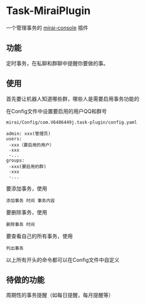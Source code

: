 # Task-MiraiPlugin
一个管理事务的 [mirai-console](https://github.com/mamoe/mirai-console) 插件

## 功能

定时事务，在私聊和群聊中提醒你要做的事。

## 使用

首先要让机器人知道哪些群，哪些人是需要启用事务功能的

在Config文件中设置要启用的用户QQ和群号

```
mirai/Config/com.V6486449j.task-plugin/config.yaml

admin: xxx(管理员)
users:
 -xxx（要启用的用户）
 -xxx
 -...
groups:
 -xxx(要启用的群)
 -xxx
 -...
```

要添加事务，使用

```
添加事务 时间 事务内容
```

要删除事务，使用

```
删除事务 时间
```

要查看自己的所有事务，使用

```
列出事务
```



以上所有开头的命令都可以在Config文件中自定义

## 待做的功能

周期性的事务提醒（如每日提醒，每月提醒等）